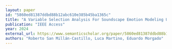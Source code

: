 ```yaml
---
layout: paper
id: "5860ed81387ddbd88b12abc610e385b45ba1365c"
title: "A Variable Selection Analysis For Soundscape Emotion Modeling Using Decision Tree Regression And Modern Information Criteria"
publication: "IEEE Access"
year: 2024
external_url: https://www.semanticscholar.org/paper/5860ed81387ddbd88b12abc610e385b45ba1365c
authors: "Roberto San Millán-Castillo, Luca Martino, Eduardo Morgado"
---
```

